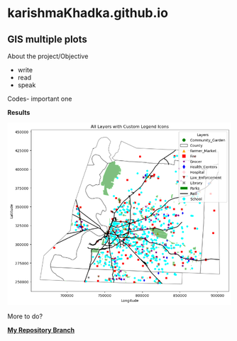 # karishmaKhadka.github.io
## **GIS multiple plots**

About the project/Objective
- write
- read
- speak

Codes- important one

**Results** 

![graphic](images/Project_plot.png)

More to do?



[**My Repository Branch**](https://github.com/KarinaAnzar/GIS_Plotting.git)
